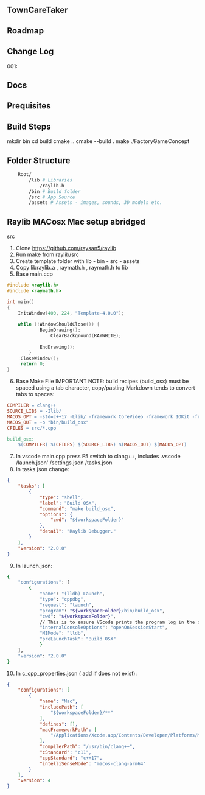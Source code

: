 ## TownCareTaker


## Roadmap

## Change Log

001:

## Docs


## Prequisites


## Build Steps

mkdir bin
cd build
cmake ..
cmake --build .
make
./FactoryGameConcept 


## Folder Structure 

```sh
    Root/
        /lib # Libraries
            /raylib.h
        /bin # Build folder
        /src # App Source
        /assets # Assets - images, sounds, 3D models etc.

```


## Raylib MACosx Mac setup abridged

[src](https://github.com/jalder89/raylib-macos-template-arm-cpp)

1. Clone https://github.com/raysan5/raylib
2. Run make from raylib/src
3. Create template folder with lib - bin - src - assets
4. Copy libraylib.a , raymath.h , raymath.h to lib
5. Base main.ccp
```c
#include <raylib.h>
#include <raymath.h>

int main()
{
	InitWindow(400, 224, "Template-4.0.0");
	
	while (!WindowShouldClose()) {
        	BeginDrawing();
            	ClearBackground(RAYWHITE);
    
        	EndDrawing();
    	}
   	 CloseWindow();
   	 return 0;
}
```
6. Base Make File
    IMPORTANT NOTE: build recipes (build_osx) must be spaced using a tab character, copy/pasting Markdown tends to convert tabs to spaces:
```Makefile
COMPILER = clang++
SOURCE_LIBS = -Ilib/
MACOS_OPT = -std=c++17 -Llib/ -framework CoreVideo -framework IOKit -framework Cocoa -framework GLUT -framework OpenGL lib/libraylib.a
MACOS_OUT = -o "bin/build_osx"
CFILES = src/*.cpp

build_osx:
    $(COMPILER) $(CFILES) $(SOURCE_LIBS) $(MACOS_OUT) $(MACOS_OPT)
```
7. In vscode main.cpp  press F5 switch to clang++, includes 
    .vscode
        /launch.json'
        /settings.json
        /tasks.json
8.  In tasks.json change:
```json
{
    "tasks": [
        {
            "type": "shell",
            "label": "Build OSX",
            "command": "make build_osx",
            "options": {
                "cwd": "${workspaceFolder}"
            },
            "detail": "Raylib Debugger."
        }
    ],
    "version": "2.0.0"
}
```
9. In launch.json:
```sh
{
    "configurations": [
        {
            "name": "(lldb) Launch",
            "type": "cppdbg",
            "request": "launch",
            "program": "${workspaceFolder}/bin/build_osx",
            "cwd": "${workspaceFolder}",
            // This is to ensure VScode prints the program log in the debug console
            "internalConsoleOptions": "openOnSessionStart", 
            "MIMode": "lldb",
            "preLaunchTask": "Build OSX"
            }
    ],
    "version": "2.0.0"
}
```
10. In c_cpp_properties.json ( add if does not exist):
```json
{
    "configurations": [
        {
            "name": "Mac",
            "includePath": [
                "${workspaceFolder}/**"
            ],
            "defines": [],
            "macFrameworkPath": [
                "/Applications/Xcode.app/Contents/Developer/Platforms/MacOSX.platform/Developer/SDKs/MacOSX.sdk/System/Library/Frameworks"
            ],
            "compilerPath": "/usr/bin/clang++",
            "cStandard": "c11",
            "cppStandard": "c++17",
            "intelliSenseMode": "macos-clang-arm64"
        }
    ],
    "version": 4
}
```